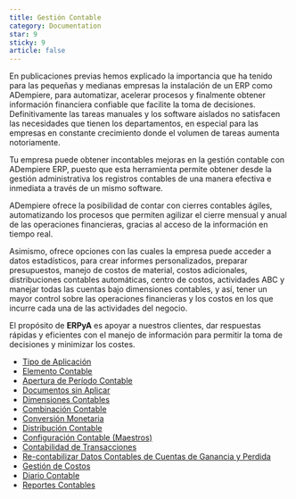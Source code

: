 ```yaml
---
title: Gestión Contable
category: Documentation
star: 9
sticky: 9
article: false
---
```


En publicaciones previas hemos explicado la importancia que ha tenido para las pequeñas y medianas empresas la instalación de un ERP como ADempiere, para automatizar, acelerar procesos y finalmente obtener información financiera confiable que facilite la toma de decisiones. Definitivamente las tareas manuales y los software aislados no satisfacen las necesidades que tienen los departamentos, en especial para las empresas en constante crecimiento donde el volumen de tareas aumenta notoriamente.

Tu empresa puede obtener incontables mejoras en la gestión contable con ADempiere ERP, puesto que esta herramienta permite obtener desde la gestión administrativa los registros contables de una manera efectiva e inmediata a través de un mismo software.

ADempiere ofrece la posibilidad de contar con cierres contables ágiles, automatizando los procesos que permiten agilizar el cierre mensual y anual de las operaciones financieras, gracias al acceso de la información en tiempo real.

Asimismo, ofrece opciones con las cuales la empresa puede acceder a datos estadísticos, para crear informes personalizados, preparar presupuestos, manejo de costos de material, costos adicionales, distribuciones contables automáticas, centro de costos, actividades ABC y manejar todas las cuentas bajo dimensiones contables, y así, tener un mayor control sobre las operaciones financieras y los costos en los que incurre cada una de las actividades del negocio.

El propósito de **ERPyA** es apoyar a nuestros clientes, dar respuestas rápidas y eficientes con el manejo de información para permitir la toma de decisiones y minimizar los costes.

- [Tipo de Aplicación](type-application)
- [Elemento Contable](element)
- [Apertura de Período Contable](opening)
- [Documentos sin Aplicar](document)
- [Dimensiones Contables](dimensions)
- [Combinación Contable](combination)
- [Conversión Monetaria](conversion)
- [Distribución Contable](distribution)
- [Configuración Contable (Maestros)](configuration)
- [Contabilidad de Transacciones](accounting)
- [Re-contabilizar Datos Contables de Cuentas de Ganancia y Perdida](revenue)
- [Gestión de Costos](costs)
- [Diario Contable](diary)
- [Reportes Contables](reports)
